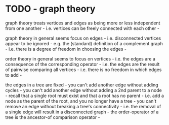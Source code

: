
<!-- ======================================================================= -->
# TODO - graph theory

graph theory treats vertices and edges as being
more or less independent from one another -
i.e. vertices can be freely connected with each other -

graph theory in general seems focus on edges -
i.e. disconnected vertices appear to be ignored -
e.g. the (standard) definition of a complement graph -
i.e. there is a degree of freedom in choosing the edges -

order theory in general seems to focus on vertices -
i.e. the edges are a consequence of the corresponding operator -
i.e. the edges are the result of pairwise comparing all vertices -
i.e. there is no freedom in which edges to add -

the edges in a tree are fixed -
you can't add another edge without adding cycles -
you can't add another edge without adding a 2nd parent to a node -
recall that a single root must exist and that a root has no parent -
i.e. add a node as the parent of the root, and you no longer have a tree -
you can't remove an edge without breaking a tree's connectivity -
i.e. the removal of a single edge will result in a disconnected graph -
the order-operator of a tree is the ancestor-of comparison operator -
